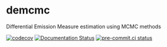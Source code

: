 # demcmc
Differential Emission Measure estimation using MCMC methods

[![codecov](https://codecov.io/gh/dstansby/demcmc/branch/main/graph/badge.svg?token=5LIRszKxGL)](https://codecov.io/gh/dstansby/demcmc)
[![Documentation Status](https://readthedocs.org/projects/demcmc/badge/?version=latest)](https://demcmc.readthedocs.io/en/latest/?badge=latest)
[![pre-commit.ci status](https://results.pre-commit.ci/badge/github/dstansby/demcmc/main.svg)](https://results.pre-commit.ci/latest/github/dstansby/demcmc/main)
